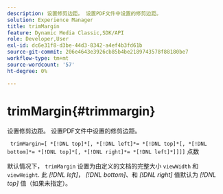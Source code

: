 ```yaml
---
description: 设置修剪边距。 设置PDF文件中设置的修剪边距。
solution: Experience Manager
title: trimMargin
feature: Dynamic Media Classic,SDK/API
role: Developer,User
exl-id: dc6e31f8-d3be-44d3-8342-a4ef4b3fd61b
source-git-commit: 206e4643e3926cb85b4be2189743578f88180be7
workflow-type: tm+mt
source-wordcount: '57'
ht-degree: 0%

---
```


# trimMargin{#trimmargin}

设置修剪边距。 设置PDF文件中设置的修剪边距。

` trimMargin=[ *[!DNL top]*[, *[!DNL left]*= *[!DNL top]*[, *[!DNL bottom]*= *[!DNL top]*[, *[!DNL right]*= *[!DNL left]*]]]]` 点数

默认情况下， `trimMargin` 设置为由定义的文档的完整大小 `viewWidth` 和 `viewHeight`. 此 *[!DNL left]*， *[!DNL bottom]*、和 *[!DNL right]* 值默认为 *[!DNL top]* 值（如果未指定）。
